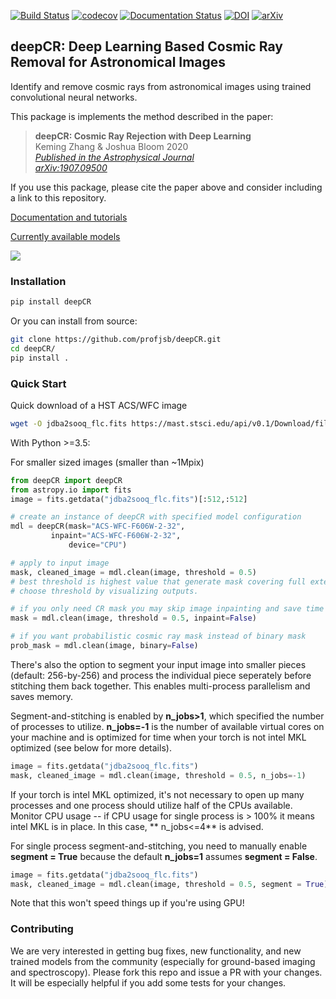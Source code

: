 [![Build Status](https://travis-ci.com/profjsb/deepCR.svg?token=baKtC9yCzzwzzqM9ihAX&branch=master)](https://travis-ci.com/profjsb/deepCR) [![codecov](https://codecov.io/gh/profjsb/deepCR/branch/master/graph/badge.svg?token=SIwJFmKJqr)](https://codecov.io/gh/profjsb/deepCR)
[![Documentation Status](https://readthedocs.org/projects/deepcr/badge/?version=latest)](https://deepcr.readthedocs.io/en/latest/?badge=latest) [![DOI](https://joss.theoj.org/papers/10.21105/joss.01651/status.svg)](https://doi.org/10.21105/joss.01651) [![arXiv](https://img.shields.io/badge/astro--ph-1907.09500-blue)](https://arxiv.org/abs/1907.09500) 

## deepCR: Deep Learning Based Cosmic Ray Removal for Astronomical Images

Identify and remove cosmic rays from astronomical images using trained convolutional neural networks.

This package is implements the method described in the paper:
  > **deepCR: Cosmic Ray Rejection with Deep Learning**\
  > Keming Zhang & Joshua Bloom 2020\
  > _[Published in the Astrophysical Journal](https://iopscience.iop.org/article/10.3847/1538-4357/ab3fa6)\
  [arXiv:1907.09500](https://arxiv.org/abs/1907.09500)_
  
If you use this package, please cite the paper above and consider including a
link to this repository.

[Documentation and tutorials](https://deepcr.readthedocs.io)

[Currently available models](https://deepcr.readthedocs.io/en/latest/model_zoo.html)


<img src="https://raw.githubusercontent.com/profjsb/deepCR/master/imgs/postage-sm.jpg" wdith="90%">


### Installation

```bash
pip install deepCR
```

Or you can install from source:

```bash
git clone https://github.com/profjsb/deepCR.git
cd deepCR/
pip install .
```

### Quick Start

Quick download of a HST ACS/WFC image

```bash
wget -O jdba2sooq_flc.fits https://mast.stsci.edu/api/v0.1/Download/file?uri=mast:HST/product/jdba2sooq_flc.fits
```

With Python >=3.5:

For smaller sized images (smaller than ~1Mpix)
```python
from deepCR import deepCR
from astropy.io import fits
image = fits.getdata("jdba2sooq_flc.fits")[:512,:512]

# create an instance of deepCR with specified model configuration
mdl = deepCR(mask="ACS-WFC-F606W-2-32",
	     inpaint="ACS-WFC-F606W-2-32",
             device="CPU")

# apply to input image
mask, cleaned_image = mdl.clean(image, threshold = 0.5)
# best threshold is highest value that generate mask covering full extent of CR
# choose threshold by visualizing outputs.

# if you only need CR mask you may skip image inpainting and save time
mask = mdl.clean(image, threshold = 0.5, inpaint=False)

# if you want probabilistic cosmic ray mask instead of binary mask
prob_mask = mdl.clean(image, binary=False)
```

There's also the option to segment your input image into smaller pieces (default: 256-by-256)
and process the individual piece seperately before stitching them back together. This enables
multi-process parallelism and saves memory.

Segment-and-stitching is enabled by **n_jobs>1**, which specified the number of processes to utilize.
**n_jobs=-1** is the number of available virtual cores on your machine and is optimized for time
when your torch is not intel MKL optimized (see below for more details). 
```python
image = fits.getdata("jdba2sooq_flc.fits")
mask, cleaned_image = mdl.clean(image, threshold = 0.5, n_jobs=-1)

```
If your torch is intel MKL optimized, it's not necessary to open up many processes and one process
should utilize half of the CPUs available. Monitor CPU usage -- if CPU usage for single process 
is > 100% it means intel MKL is in place. In this case, ** n_jobs<=4** is advised. 

For single process segment-and-stitching, you need to manually enable **segment = True** because 
the default **n_jobs=1** assumes **segment = False**.
```python
image = fits.getdata("jdba2sooq_flc.fits")
mask, cleaned_image = mdl.clean(image, threshold = 0.5, segment = True)
```

Note that this won't speed things up if you're using GPU!

### Contributing

We are very interested in getting bug fixes, new functionality, and new trained models from the community (especially for ground-based imaging and spectroscopy). Please fork this repo and issue a PR with your changes. It will be especially helpful if you add some tests for your changes.
